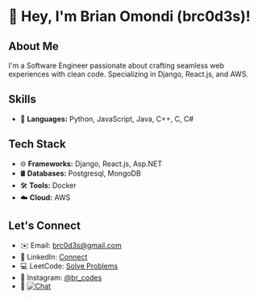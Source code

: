# 👋 Hey, I'm Brian Omondi (brc0d3s)!

## About Me
I'm a Software Engineer passionate about crafting seamless web experiences with clean code. Specializing in Django, React.js, and AWS.

## Skills
- 🐍 **Languages:** Python, JavaScript, Java, C++, C, C#

## Tech Stack
- 🌐 **Frameworks:** Django, React.js, Asp.NET
- 🛢️ **Databases:** Postgresql, MongoDB
- 🛠️ **Tools:** Docker
- ☁️ **Cloud:** AWS

## Let's Connect
- ✉️ Email: [brc0d3s@gmail.com](mailto:brc0d3s@gmail.com)
- 🔗 LinkedIn: [Connect](https://www.linkedin.com/in/br-codes-13a5b9257/)
- 💻 LeetCode: [Solve Problems](https://leetcode.com/brc0d3s/)
- 📸 Instagram: [@br_codes](https://www.instagram.com/br_codes/)
- 📱 [![Chat](https://img.shields.io/badge/WhatsApp-Chat-green?style=flat-square&logo=whatsapp)](https://wa.me/254755913175?text=Hello%20Brian%20Omondi,%20I%20have%20gotten%20your%20contact%20from%20GitHub!)
